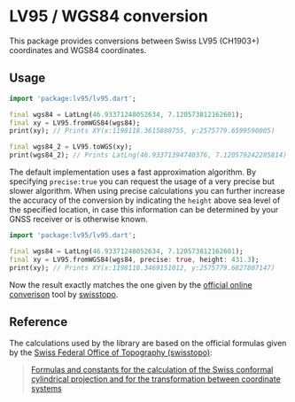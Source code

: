 # LV95 / WGS84 conversion

This package provides conversions between Swiss LV95 (CH1903+) coordinates
and WGS84 coordinates.

## Usage
    
```dart
import 'package:lv95/lv95.dart';

final wgs84 = LatLng(46.93371248052634, 7.120573812162601);
final xy = LV95.fromWGS84(wgs84);
print(xy); // Prints XY(x:1198118.3615880755, y:2575779.6599590005)

final wgs84_2 = LV95.toWGS(xy);
print(wgs84_2); // Prints LatLng(46.93371394740376, 7.120579242285814)
```

The default implementation uses a fast approximation algorithm.
By specifying `precise:true` you can request the usage of a very
precise but slower algorithm. When using precise calculations you
can further increase the accuracy of the conversion by indicating
the `height` above sea level of the specified location, in case this
information can be determined by your GNSS receiver or is otherwise
known.

```dart
import 'package:lv95/lv95.dart';

final wgs84 = LatLng(46.93371248052634, 7.120573812162601);
final xy = LV95.fromWGS84(wgs84, precise: true, height: 431.3);
print(xy); // Prints XY(x:1198118.3469151012, y:2575779.6827807147)
```

Now the result exactly matches the one given by the [official online
converison](3) tool by [swisstopo](1).

## Reference

The calculations used by the library are based on the official formulas given
by the [Swiss Federal Office of Topography (swisstopo)](1):

> [Formulas and constants for the calculation of the Swiss conformal cylindrical
> projection and for the transformation between coordinate systems](2)

[1]: https://www.swisstopo.admin.ch
[2]: https://www.swisstopo.admin.ch/content/swisstopo-internet/en/topics/survey/reference-systems/switzerland/_jcr_content/contentPar/tabs/items/dokumente_publikatio/tabPar/downloadlist/downloadItems/517_1459343190376.download/refsys_e.pdf
[3]: https://www.swisstopo.admin.ch/en/maps-data-online/calculation-services/navref.html
